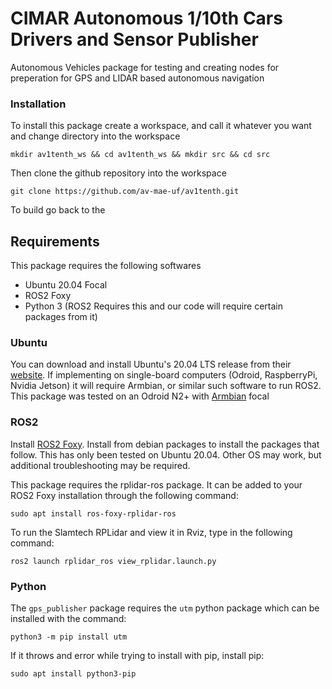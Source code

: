 # CIMAR Autonomous 1/10th Cars Drivers and Sensor Publisher
Autonomous Vehicles package for testing and creating nodes for preperation for GPS and LIDAR based autonomous navigation
### Installation

To install this package create a workspace, and call it whatever you want and change directory into the workspace

```
mkdir av1tenth_ws && cd av1tenth_ws && mkdir src && cd src
```

Then clone the github repository into the workspace

```
git clone https://github.com/av-mae-uf/av1tenth.git
```

To build go back to the 
## Requirements

This package requires the following softwares

- Ubuntu 20.04 Focal
- ROS2 Foxy
- Python 3 (ROS2 Requires this and our code will require certain packages from it)

### Ubuntu
You can download and install Ubuntu's 20.04 LTS release from their [website](https://releases.ubuntu.com/20.04/). If implementing on single-board computers (Odroid, RaspberryPi, Nvidia Jetson) it will require Armbian, or similar such software to run ROS2. This package was tested on an Odroid N2+ with [Armbian](https://www.armbian.com/odroid-n2/) focal

### ROS2
Install [ROS2 Foxy](https://docs.ros.org/en/foxy/index.html). Install from debian packages to install the packages that follow. This has only been tested on Ubuntu 20.04. Other OS may work, but additional troubleshooting may be required.

This package requires the rplidar-ros package. It can be added to your ROS2 Foxy installation through the following command:

```
sudo apt install ros-foxy-rplidar-ros
```

To run the Slamtech RPLidar and view it in Rviz, type in the following command:

```
ros2 launch rplidar_ros view_rplidar.launch.py
```

### Python

The `gps_publisher` package requires the `utm` python package which can be installed with the command:
```
python3 -m pip install utm
```
If it throws and error while trying to install with pip, install pip:
```
sudo apt install python3-pip
```
